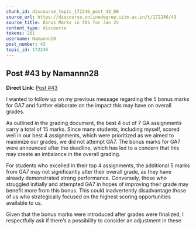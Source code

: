 ```yaml
---
chunk_id: discourse_topic_172246_post_43_00
source_url: https://discourse.onlinedegree.iitm.ac.in/t/172246/43
source_title: Bonus Marks in TDS for Jan 25
content_type: discourse
tokens: 261
username: Namannn28
post_number: 43
topic_id: 172246
---
```


## Post #43 by Namannn28

**Direct Link**: [Post #43](https://discourse.onlinedegree.iitm.ac.in/t/172246/43)

I wanted to follow up on my previous message regarding the 5 bonus marks for GA7 and further elaborate on the impact this may have on overall grades.

As outlined in the grading document, the best 4 out of 7 GA assignments carry a total of 15 marks. Since many students, including myself, scored well in our best 4 assignments, which were prioritized as we aimed to maximize our grades, we did not attempt GA7. The bonus marks for GA7 were announced after the deadline, which has led to a concern that this may create an imbalance in the overall grading.

For students who excelled in their top 4 assignments, the additional 5 marks from GA7 may not significantly alter their overall grade, as they have already demonstrated strong performance. Conversely, those who struggled initially and attempted GA7 in hopes of improving their grade may benefit more from this bonus. This could inadvertently disadvantage those of us who strategically focused on the highest scoring opportunities available to us.

Given that the bonus marks were introduced after grades were finalized, I respectfully ask if there’s a possibility to consider an adjustment in these
